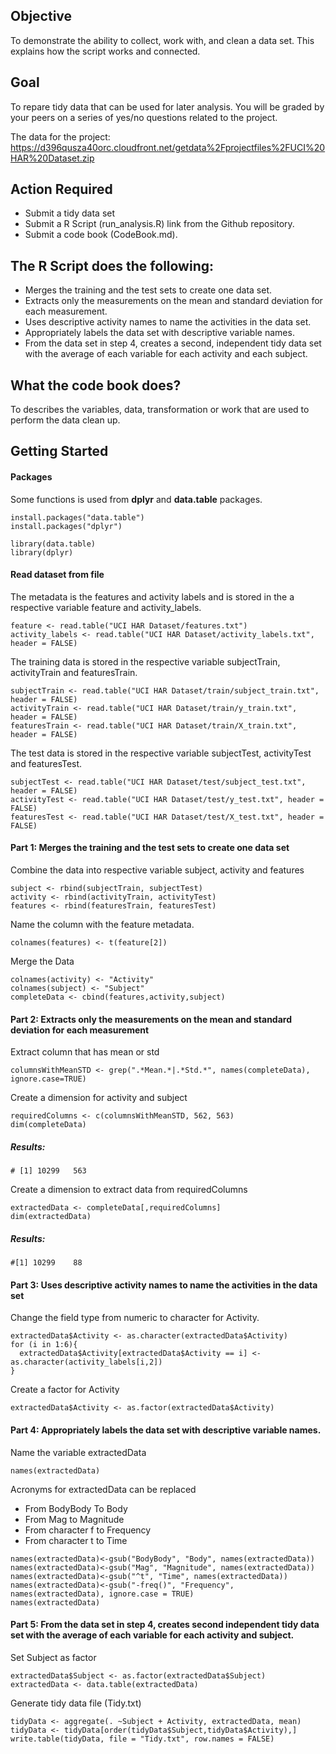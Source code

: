 ## Objective
To demonstrate the ability to collect, work with, and clean a data set. This explains how the script works and connected.

## Goal
To repare tidy data that can be used for later analysis. 
You will be graded by your peers on a series of yes/no questions related to the project. 

The data for the project:
https://d396qusza40orc.cloudfront.net/getdata%2Fprojectfiles%2FUCI%20HAR%20Dataset.zip

## Action Required
<ul>
  <li>Submit a tidy data set</li>
  <li>Submit a R Script (run_analysis.R) link from the Github repository.</li>
  <li>Submit a code book (CodeBook.md).</li>
</ul>

## The R Script does the following:
<ul>
  <li>Merges the training and the test sets to create one data set.</li>
  <li>Extracts only the measurements on the mean and standard deviation for each measurement.</li>
  <li>Uses descriptive activity names to name the activities in the data set.</li>
  <li>Appropriately labels the data set with descriptive variable names. </li>
  <li>From the data set in step 4, creates a second, independent tidy data set with the average of each variable for each activity and each subject.</li>
</ul>

## What the code book does?
To describes the variables, data, transformation or work that are used to perform the data clean up.


## Getting Started
#### Packages
Some functions is used from <b>dplyr</b> and <b>data.table</b> packages.

```{r, message=FALSE}
install.packages("data.table")
install.packages("dplyr")

library(data.table)
library(dplyr)
```

#### Read dataset from file
The metadata is the features and activity labels and is stored in the a respective variable feature and activity_labels.


```{r, message=FALSE}
feature <- read.table("UCI HAR Dataset/features.txt")
activity_labels <- read.table("UCI HAR Dataset/activity_labels.txt", header = FALSE)
```

The training data is stored in the respective variable subjectTrain, activityTrain and featuresTrain.
```{r, message=FALSE}
subjectTrain <- read.table("UCI HAR Dataset/train/subject_train.txt", header = FALSE)
activityTrain <- read.table("UCI HAR Dataset/train/y_train.txt", header = FALSE)
featuresTrain <- read.table("UCI HAR Dataset/train/X_train.txt", header = FALSE)
```

The test data is stored in the respective variable subjectTest, activityTest and featuresTest.
```{r, message=FALSE}
subjectTest <- read.table("UCI HAR Dataset/test/subject_test.txt", header = FALSE)
activityTest <- read.table("UCI HAR Dataset/test/y_test.txt", header = FALSE)
featuresTest <- read.table("UCI HAR Dataset/test/X_test.txt", header = FALSE)
```


#### Part 1: Merges the training and the test sets to create one data set
Combine the data into respective variable subject, activity and features
```{r, message=FALSE}
subject <- rbind(subjectTrain, subjectTest)
activity <- rbind(activityTrain, activityTest)
features <- rbind(featuresTrain, featuresTest)
```

Name the column with the feature metadata.
```{r, message=FALSE}
colnames(features) <- t(feature[2])
```
Merge the Data
```{r, message=FALSE}
colnames(activity) <- "Activity"
colnames(subject) <- "Subject"
completeData <- cbind(features,activity,subject)
```


#### Part 2: Extracts only the measurements on the mean and standard deviation for each measurement
Extract column that has mean or std
```{r, message=FALSE}
columnsWithMeanSTD <- grep(".*Mean.*|.*Std.*", names(completeData), ignore.case=TRUE)
```
Create a dimension for activity and subject
```{r, message=FALSE}
requiredColumns <- c(columnsWithMeanSTD, 562, 563)
dim(completeData)
```
##### Results:
```{r, message=FALSE}
# [1] 10299   563
```
Create a dimension to extract data from requiredColumns
```{r, message=FALSE}
extractedData <- completeData[,requiredColumns]
dim(extractedData)
```

##### Results:
```{r, message=FALSE}
#[1] 10299    88
```


#### Part 3: Uses descriptive activity names to name the activities in the data set
Change the field type from numeric to character for Activity.
```{r, message=FALSE}
extractedData$Activity <- as.character(extractedData$Activity)
for (i in 1:6){
  extractedData$Activity[extractedData$Activity == i] <- as.character(activity_labels[i,2])
}
```
Create a factor for Activity
```{r, message=FALSE}
extractedData$Activity <- as.factor(extractedData$Activity)
```


#### Part 4: Appropriately labels the data set with descriptive variable names. 
Name the variable extractedData
```{r, message=FALSE}
names(extractedData)
```
Acronyms for extractedData can be replaced 
<ul>
  <li>From BodyBody To Body</li>
  <li>From Mag to Magnitude</li>
  <li>From character f to Frequency</li>
  <li>From character t to Time</li>
</ul>

```{r, message=FALSE}
names(extractedData)<-gsub("BodyBody", "Body", names(extractedData))
names(extractedData)<-gsub("Mag", "Magnitude", names(extractedData))
names(extractedData)<-gsub("^t", "Time", names(extractedData))
names(extractedData)<-gsub("-freq()", "Frequency", names(extractedData), ignore.case = TRUE)
names(extractedData)
```


#### Part 5: From the data set in step 4, creates second independent tidy data set with the average of each variable for each activity and subject.
Set Subject as factor
```{r, message=FALSE}
extractedData$Subject <- as.factor(extractedData$Subject)
extractedData <- data.table(extractedData)
```

Generate tidy data file (Tidy.txt)
```{r, message=FALSE}
tidyData <- aggregate(. ~Subject + Activity, extractedData, mean)
tidyData <- tidyData[order(tidyData$Subject,tidyData$Activity),]
write.table(tidyData, file = "Tidy.txt", row.names = FALSE)
```
